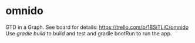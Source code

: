 # omnido
GTD in a Graph.
See board for details: https://trello.com/b/1BSiTLiC/omnido
Use <i>gradle build</i> to build and test and </i>gradle bootRun</i> to run the app.
